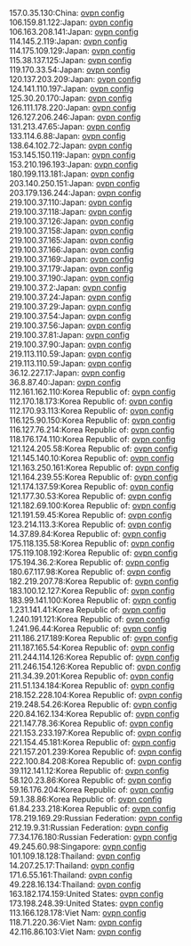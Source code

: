 157.0.35.130:China: [ovpn config](vpn/157_0_35_130.ovpn)  
106.159.81.122:Japan: [ovpn config](vpn/106_159_81_122.ovpn)  
106.163.208.141:Japan: [ovpn config](vpn/106_163_208_141.ovpn)  
114.145.2.119:Japan: [ovpn config](vpn/114_145_2_119.ovpn)  
114.175.109.129:Japan: [ovpn config](vpn/114_175_109_129.ovpn)  
115.38.137.125:Japan: [ovpn config](vpn/115_38_137_125.ovpn)  
119.170.33.54:Japan: [ovpn config](vpn/119_170_33_54.ovpn)  
120.137.203.209:Japan: [ovpn config](vpn/120_137_203_209.ovpn)  
124.141.110.197:Japan: [ovpn config](vpn/124_141_110_197.ovpn)  
125.30.20.170:Japan: [ovpn config](vpn/125_30_20_170.ovpn)  
126.111.178.220:Japan: [ovpn config](vpn/126_111_178_220.ovpn)  
126.127.206.246:Japan: [ovpn config](vpn/126_127_206_246.ovpn)  
131.213.47.65:Japan: [ovpn config](vpn/131_213_47_65.ovpn)  
133.114.6.88:Japan: [ovpn config](vpn/133_114_6_88.ovpn)  
138.64.102.72:Japan: [ovpn config](vpn/138_64_102_72.ovpn)  
153.145.150.119:Japan: [ovpn config](vpn/153_145_150_119.ovpn)  
153.210.196.193:Japan: [ovpn config](vpn/153_210_196_193.ovpn)  
180.199.113.181:Japan: [ovpn config](vpn/180_199_113_181.ovpn)  
203.140.250.151:Japan: [ovpn config](vpn/203_140_250_151.ovpn)  
203.179.136.244:Japan: [ovpn config](vpn/203_179_136_244.ovpn)  
219.100.37.110:Japan: [ovpn config](vpn/219_100_37_110.ovpn)  
219.100.37.118:Japan: [ovpn config](vpn/219_100_37_118.ovpn)  
219.100.37.126:Japan: [ovpn config](vpn/219_100_37_126.ovpn)  
219.100.37.158:Japan: [ovpn config](vpn/219_100_37_158.ovpn)  
219.100.37.165:Japan: [ovpn config](vpn/219_100_37_165.ovpn)  
219.100.37.166:Japan: [ovpn config](vpn/219_100_37_166.ovpn)  
219.100.37.169:Japan: [ovpn config](vpn/219_100_37_169.ovpn)  
219.100.37.179:Japan: [ovpn config](vpn/219_100_37_179.ovpn)  
219.100.37.190:Japan: [ovpn config](vpn/219_100_37_190.ovpn)  
219.100.37.2:Japan: [ovpn config](vpn/219_100_37_2.ovpn)  
219.100.37.24:Japan: [ovpn config](vpn/219_100_37_24.ovpn)  
219.100.37.29:Japan: [ovpn config](vpn/219_100_37_29.ovpn)  
219.100.37.54:Japan: [ovpn config](vpn/219_100_37_54.ovpn)  
219.100.37.56:Japan: [ovpn config](vpn/219_100_37_56.ovpn)  
219.100.37.81:Japan: [ovpn config](vpn/219_100_37_81.ovpn)  
219.100.37.90:Japan: [ovpn config](vpn/219_100_37_90.ovpn)  
219.113.110.59:Japan: [ovpn config](vpn/219_113_110_59.ovpn)  
219.113.110.59:Japan: [ovpn config](vpn/219_113_110_59.ovpn)  
36.12.227.17:Japan: [ovpn config](vpn/36_12_227_17.ovpn)  
36.8.87.40:Japan: [ovpn config](vpn/36_8_87_40.ovpn)  
112.161.162.110:Korea Republic of: [ovpn config](vpn/112_161_162_110.ovpn)  
112.170.18.173:Korea Republic of: [ovpn config](vpn/112_170_18_173.ovpn)  
112.170.93.113:Korea Republic of: [ovpn config](vpn/112_170_93_113.ovpn)  
116.125.90.150:Korea Republic of: [ovpn config](vpn/116_125_90_150.ovpn)  
116.127.76.214:Korea Republic of: [ovpn config](vpn/116_127_76_214.ovpn)  
118.176.174.110:Korea Republic of: [ovpn config](vpn/118_176_174_110.ovpn)  
121.124.205.58:Korea Republic of: [ovpn config](vpn/121_124_205_58.ovpn)  
121.145.140.10:Korea Republic of: [ovpn config](vpn/121_145_140_10.ovpn)  
121.163.250.161:Korea Republic of: [ovpn config](vpn/121_163_250_161.ovpn)  
121.164.239.55:Korea Republic of: [ovpn config](vpn/121_164_239_55.ovpn)  
121.174.137.59:Korea Republic of: [ovpn config](vpn/121_174_137_59.ovpn)  
121.177.30.53:Korea Republic of: [ovpn config](vpn/121_177_30_53.ovpn)  
121.182.69.100:Korea Republic of: [ovpn config](vpn/121_182_69_100.ovpn)  
121.191.59.45:Korea Republic of: [ovpn config](vpn/121_191_59_45.ovpn)  
123.214.113.3:Korea Republic of: [ovpn config](vpn/123_214_113_3.ovpn)  
14.37.89.84:Korea Republic of: [ovpn config](vpn/14_37_89_84.ovpn)  
175.118.135.58:Korea Republic of: [ovpn config](vpn/175_118_135_58.ovpn)  
175.119.108.192:Korea Republic of: [ovpn config](vpn/175_119_108_192.ovpn)  
175.194.36.2:Korea Republic of: [ovpn config](vpn/175_194_36_2.ovpn)  
180.67.117.98:Korea Republic of: [ovpn config](vpn/180_67_117_98.ovpn)  
182.219.207.78:Korea Republic of: [ovpn config](vpn/182_219_207_78.ovpn)  
183.100.12.127:Korea Republic of: [ovpn config](vpn/183_100_12_127.ovpn)  
183.99.141.100:Korea Republic of: [ovpn config](vpn/183_99_141_100.ovpn)  
1.231.141.41:Korea Republic of: [ovpn config](vpn/1_231_141_41.ovpn)  
1.240.191.121:Korea Republic of: [ovpn config](vpn/1_240_191_121.ovpn)  
1.241.96.44:Korea Republic of: [ovpn config](vpn/1_241_96_44.ovpn)  
211.186.217.189:Korea Republic of: [ovpn config](vpn/211_186_217_189.ovpn)  
211.187.165.54:Korea Republic of: [ovpn config](vpn/211_187_165_54.ovpn)  
211.244.114.126:Korea Republic of: [ovpn config](vpn/211_244_114_126.ovpn)  
211.246.154.126:Korea Republic of: [ovpn config](vpn/211_246_154_126.ovpn)  
211.34.39.201:Korea Republic of: [ovpn config](vpn/211_34_39_201.ovpn)  
211.51.134.184:Korea Republic of: [ovpn config](vpn/211_51_134_184.ovpn)  
218.152.228.104:Korea Republic of: [ovpn config](vpn/218_152_228_104.ovpn)  
219.248.54.26:Korea Republic of: [ovpn config](vpn/219_248_54_26.ovpn)  
220.84.162.134:Korea Republic of: [ovpn config](vpn/220_84_162_134.ovpn)  
221.147.78.36:Korea Republic of: [ovpn config](vpn/221_147_78_36.ovpn)  
221.153.233.197:Korea Republic of: [ovpn config](vpn/221_153_233_197.ovpn)  
221.154.45.181:Korea Republic of: [ovpn config](vpn/221_154_45_181.ovpn)  
221.157.201.239:Korea Republic of: [ovpn config](vpn/221_157_201_239.ovpn)  
222.100.84.208:Korea Republic of: [ovpn config](vpn/222_100_84_208.ovpn)  
39.112.141.12:Korea Republic of: [ovpn config](vpn/39_112_141_12.ovpn)  
58.120.23.86:Korea Republic of: [ovpn config](vpn/58_120_23_86.ovpn)  
59.16.176.204:Korea Republic of: [ovpn config](vpn/59_16_176_204.ovpn)  
59.1.38.86:Korea Republic of: [ovpn config](vpn/59_1_38_86.ovpn)  
61.84.233.218:Korea Republic of: [ovpn config](vpn/61_84_233_218.ovpn)  
178.219.169.29:Russian Federation: [ovpn config](vpn/178_219_169_29.ovpn)  
212.19.9.31:Russian Federation: [ovpn config](vpn/212_19_9_31.ovpn)  
77.34.176.180:Russian Federation: [ovpn config](vpn/77_34_176_180.ovpn)  
49.245.60.98:Singapore: [ovpn config](vpn/49_245_60_98.ovpn)  
101.109.18.128:Thailand: [ovpn config](vpn/101_109_18_128.ovpn)  
14.207.25.17:Thailand: [ovpn config](vpn/14_207_25_17.ovpn)  
171.6.55.161:Thailand: [ovpn config](vpn/171_6_55_161.ovpn)  
49.228.16.134:Thailand: [ovpn config](vpn/49_228_16_134.ovpn)  
163.182.174.159:United States: [ovpn config](vpn/163_182_174_159.ovpn)  
173.198.248.39:United States: [ovpn config](vpn/173_198_248_39.ovpn)  
113.166.128.178:Viet Nam: [ovpn config](vpn/113_166_128_178.ovpn)  
118.71.220.36:Viet Nam: [ovpn config](vpn/118_71_220_36.ovpn)  
42.116.86.103:Viet Nam: [ovpn config](vpn/42_116_86_103.ovpn)  

